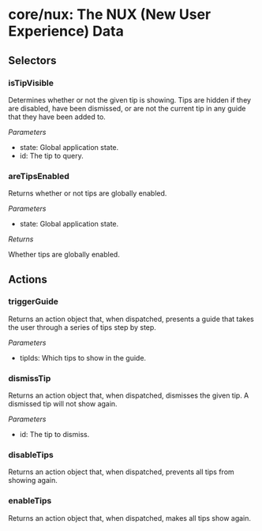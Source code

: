 # **core/nux**: The NUX (New User Experience) Data

## Selectors 

### isTipVisible

Determines whether or not the given tip is showing. Tips are hidden if they
are disabled, have been dismissed, or are not the current tip in any
guide that they have been added to.

*Parameters*

 * state: Global application state.
 * id: The tip to query.

### areTipsEnabled

Returns whether or not tips are globally enabled.

*Parameters*

 * state: Global application state.

*Returns*

Whether tips are globally enabled.

## Actions

### triggerGuide

Returns an action object that, when dispatched, presents a guide that takes
the user through a series of tips step by step.

*Parameters*

 * tipIds: Which tips to show in the guide.

### dismissTip

Returns an action object that, when dispatched, dismisses the given tip. A
dismissed tip will not show again.

*Parameters*

 * id: The tip to dismiss.

### disableTips

Returns an action object that, when dispatched, prevents all tips from
showing again.

### enableTips

Returns an action object that, when dispatched, makes all tips show again.